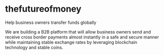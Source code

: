 # thefutureofmoney
Help business owners transfer funds globally

We are building a B2B platform that will allow business owners send and receive cross border payments almost instantly in a safe and secure manner while maintaining stable exchange rates by leveraging blockchain technology and stable coins.
